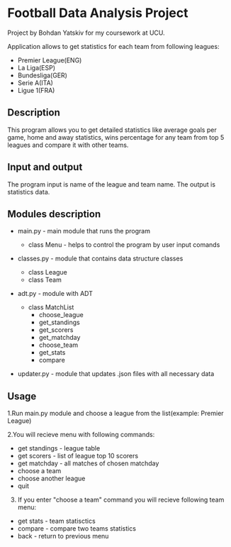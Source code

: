 # Football Data Analysis Project
Project by Bohdan Yatskiv for my coursework at UCU.

Application allows to get statistics for each team from following leagues:

 - Premier League(ENG)
 - La Liga(ESP)
 - Bundesliga(GER)
 - Serie A(ITA)
 - Ligue 1(FRA)

## Description
This program allows you to get detailed statistics like average goals per game, home and away statistics, wins percentage
for any team from top 5 leagues and compare it with other teams. 

## Input and output
The program input is name of the league and team name.
The output is statistics data.

## Modules description
* main.py - main module that runs the program
   - class Menu - helps to control the program by user input comands
* classes.py - module that contains data structure classes
   - class League 
   - class Team
* adt.py - module with ADT
   - class MatchList
      - choose_league
      - get_standings
      - get_scorers
      - get_matchday
      - choose_team
      - get_stats
      - compare
   
* updater.py - module that updates .json files with all necessary data

## Usage
1.Run main.py module and choose a league from the list(example: Premier League)

2.You will recieve menu with following commands:
* get standings - league table
* get scorers - list of league top 10 scorers
* get matchday - all matches of chosen matchday 
* choose a team 
* choose another league
* quit

3. If you enter "choose a team" command you will recieve following team menu:
* get stats - team statisctics
* compare - compare two teams statistics
* back - return to previous menu 

